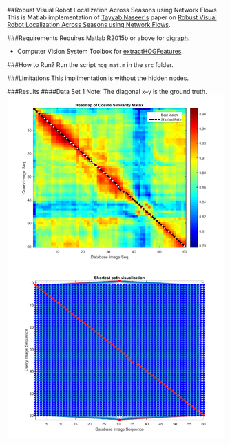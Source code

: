 ##Robust Visual Robot Localization Across Seasons using Network Flows
This is Matlab implementation of [Tayyab Naseer's](http://www2.informatik.uni-freiburg.de/~naseer/) paper on [Robust Visual Robot Localization Across Seasons using Network Flows](http://www2.informatik.uni-freiburg.de/~spinello/naseerAAAI14.pdf).

###Requirements
Requires Matlab R2015b or above for [digraph](http://www.mathworks.com/help/matlab/ref/digraph.html).
- Computer Vision System Toolbox for [extractHOGFeatures](http://www.mathworks.com/help/vision/ref/extracthogfeatures.html).

###How to Run?
Run the script `hog_mat.m` in the `src` folder.

###Limitations
This implimentation is without the hidden nodes.

###Results
####Data Set 1
Note: The diagonal `x=y` is the ground truth.
![Set 1 Heatmap showing similarity with shortest path overlayed](results/set1/heatmap.png)
![Set 1 Network with shortest path highlighted](results/set1/network.png)